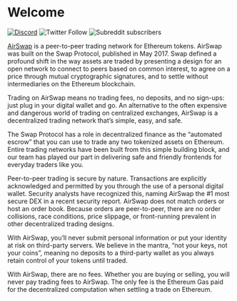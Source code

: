 # Welcome

[![Discord](https://img.shields.io/discord/590643190281928738.svg)](https://chat.airswap.io)
![Twitter Follow](https://img.shields.io/twitter/follow/airswap?style=social)
![Subreddit subscribers](https://img.shields.io/reddit/subreddit-subscribers/AirSwap?style=social)

[AirSwap](https://www.airswap.io/) is a peer-to-peer trading network for Ethereum tokens. AirSwap was built on the Swap Protocol, published in May 2017. Swap defined a profound shift in the way assets are traded by presenting a design for an open network to connect to peers based on common interest, to agree on a price through mutual cryptographic signatures, and to settle without intermediaries on the Ethereum blockchain.

Trading on AirSwap means no trading fees, no deposits, and no sign-ups: just plug in your digital wallet and go. An alternative to the often expensive and dangerous world of trading on centralized exchanges, AirSwap is a decentralized trading network that’s simple, easy, and safe.

The Swap Protocol has a role in decentralized finance as the “automated escrow” that you can use to trade any two tokenized assets on Ethereum. Entire trading networks have been built from this simple building block, and our team has played our part in delivering safe and friendly frontends for everyday traders like you.

Peer-to-peer trading is secure by nature. Transactions are explicitly acknowledged and permitted by you through the use of a personal digital wallet. Security analysts have recognized this, naming AirSwap the #1 most secure DEX in a recent security report.
AirSwap does not match orders or host an order book. Because orders are peer-to-peer, there are no order collisions, race conditions, price slippage, or front-running prevalent in other decentralized trading designs.

With AirSwap, you’ll never submit personal information or put your identity at risk on third-party servers. We believe in the mantra, “not your keys, not your coins”, meaning no deposits to a third-party wallet as you always retain control of your tokens until traded.

With AirSwap, there are no fees. Whether you are buying or selling, you will never pay trading fees to AirSwap. The only fee is the Ethereum Gas paid for the decentralized computation when settling a trade on Ethereum.
